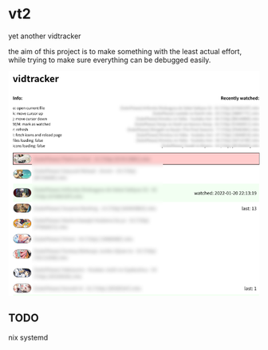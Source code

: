 # vt2

yet another vidtracker

the aim of this project is to make something with the least actual effort, while trying to make sure everything can be debugged easily.

![](./image.png)

## TODO

nix
systemd
